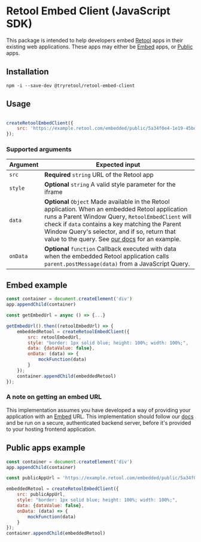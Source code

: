 # Retool Embed Client (JavaScript SDK)

This package is intended to help developers embed [Retool](https://retool.com) apps in their existing web applications. These apps may either be [Embed](https://docs.retool.com/apps/external/quickstarts/embed) apps, or [Public](https://docs.retool.com/apps/web/guides/embed-apps) apps. 

## Installation

`npm -i --save-dev @tryretool/retool-embed-client`


## Usage

```JavaScript

createRetoolEmbedClient({
    src: 'https://example.retool.com/embedded/public/5a34f0e4-1e19-45bd-9d0f-9612d42eed17',
});

```

### Supported arguments

| Argument    | Expected input |
|-------------|----------------|
| `src`       | **Required** `string` URL of the Retool app |
| `style`     | **Optional** `string` A valid style parameter for the iframe | 
| `data`      | **Optional** `Object` Made available in the Retool application. When an embedded Retool application runs a Parent Window Query, `RetoolEmbedClient` will check if `data` contains a key matching the Parent Window Query's selector, and if so, return that value to the query. See [our docs](https://docs.retool.com/apps/web/guides/embed-apps) for an example. |
| `onData`    | **Optional** `function` Callback executed with data when the embedded Retool application calls `parent.postMessage(data)` from a JavaScript Query. | 

## Embed example

```JavaScript
const container = document.createElement('div')
app.appendChild(container)

const getEmbedUrl = async () => {...}

getEmbedUrl().then((retoolEmbedUrl) => {
    embeddedRetool = createRetoolEmbedClient({
        src: retoolEmbedUrl,
        style: "border: 1px solid blue; height: 100%; width: 100%;",
        data: {dataValue: false},
        onData: (data) => {
            mockFunction(data)
        }
    });
    container.appendChild(embeddedRetool)
});
```

### A note on getting an embed URL 

This implementation assumes you have developed a way of providing your application with an [Embed](https://docs.retool.com/apps/external/quickstarts/embed) URL. This implementation should follow our [docs](https://docs.retool.com/apps/external/quickstarts/embed#3-create-an-embed-url) and be run on a secure, authenticated backend server, before it's provided to your hosting frontend application. 

## Public apps example

```JavaScript
const container = document.createElement('div')
app.appendChild(container)

const publicAppUrl = 'https://example.retool.com/embedded/public/5a34f0e4-1e19-45bd-9d0f-9612d42eed17'

embeddedRetool = createRetoolEmbedClient({
    src: publicAppUrl,
    style: "border: 1px solid blue; height: 100%; width: 100%;",
    data: {dataValue: false},
    onData: (data) => {
        mockFunction(data)
    }
});
container.appendChild(embeddedRetool)
```

